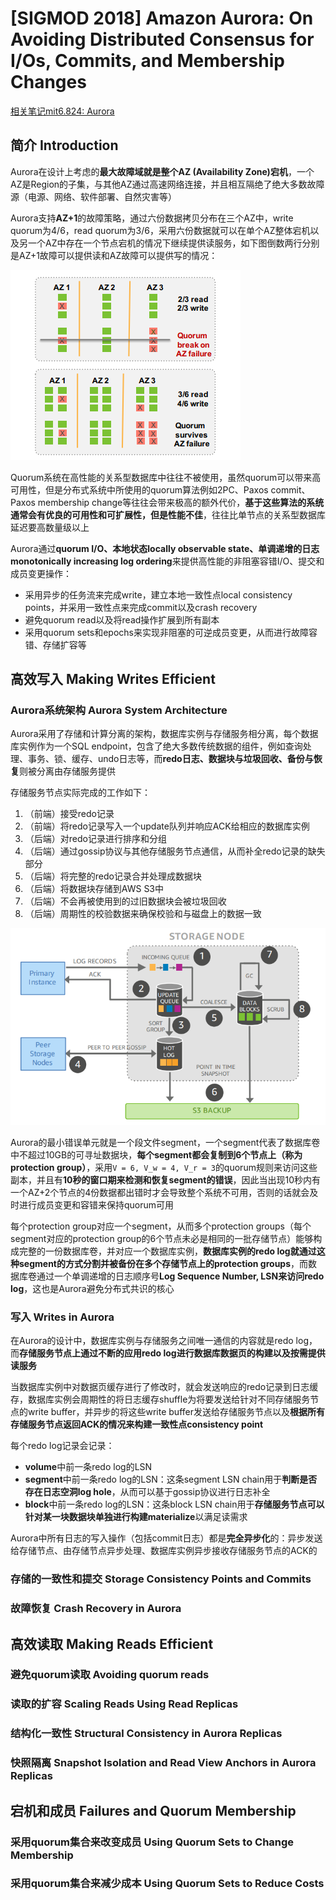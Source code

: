 # [SIGMOD 2018] Amazon Aurora: On Avoiding Distributed Consensus for I/Os, Commits, and Membership Changes

[相关笔记mit6.824: Aurora](https://github.com/JasonYuchen/notes/blob/master/mit6.824/10.Aurora.md)

## 简介 Introduction

Aurora在设计上考虑的**最大故障域就是整个AZ (Availability Zone)宕机**，一个AZ是Region的子集，与其他AZ通过高速网络连接，并且相互隔绝了绝大多数故障源（电源、网络、软件部署、自然灾害等）

Aurora支持**AZ+1**的故障策略，通过六份数据拷贝分布在三个AZ中，write quorum为4/6，read quorum为3/6，采用六份数据就可以在单个AZ整体宕机以及另一个AZ中存在一个节点宕机的情况下继续提供读服务，如下图倒数两行分别是AZ+1故障可以提供读和AZ故障可以提供写的情况：

![Aurora1](images/Aurora1.png)

Quorum系统在高性能的关系型数据库中往往不被使用，虽然quorum可以带来高可用性，但是分布式系统中所使用的quorum算法例如2PC、Paxos commit、Paxos membership change等往往会带来极高的额外代价，**基于这些算法的系统通常会有优良的可用性和可扩展性，但是性能不佳**，往往比单节点的关系型数据库延迟要高数量级以上

Aurora通过**quorum I/O、本地状态locally observable state、单调递增的日志monotonically increasing log ordering**来提供高性能的非阻塞容错I/O、提交和成员变更操作：

- 采用异步的任务流来完成write，建立本地一致性点local consistency points，并采用一致性点来完成commit以及crash recovery
- 避免quorum read以及将read操作扩展到所有副本
- 采用quorum sets和epochs来实现非阻塞的可逆成员变更，从而进行故障容错、存储扩容等

## 高效写入 Making Writes Efficient

### Aurora系统架构 Aurora System Architecture

Aurora采用了存储和计算分离的架构，数据库实例与存储服务相分离，每个数据库实例作为一个SQL endpoint，包含了绝大多数传统数据的组件，例如查询处理、事务、锁、缓存、undo日志等，而**redo日志、数据块与垃圾回收、备份与恢复**则被分离由存储服务提供

存储服务节点实际完成的工作如下：

1. （前端）接受redo记录
2. （前端）将redo记录写入一个update队列并响应ACK给相应的数据库实例
3. （后端）对redo记录进行排序和分组
4. （后端）通过gossip协议与其他存储服务节点通信，从而补全redo记录的缺失部分
5. （后端）将完整的redo记录合并处理成数据块
6. （后端）将数据块存储到AWS S3中
7. （后端）不会再被使用到的过旧数据块会被垃圾回收
8. （后端）周期性的校验数据来确保校验和与磁盘上的数据一致

![Aurora2](images/Aurora2.png)

Aurora的最小错误单元就是一个段文件segment，一个segment代表了数据库卷中不超过10GB的可寻址数据块，**每个segment都会复制到6个节点上（称为protection group）**，采用`V = 6, V_w = 4, V_r = 3`的quorum规则来访问这些副本，并且有**10秒的窗口期来检测和恢复segment的错误**，因此当出现10秒内有一个AZ+2个节点的4份数据都出错时才会导致整个系统不可用，否则的话就会及时进行成员变更和容错来保持quorum可用

每个protection group对应一个segment，从而多个protection groups（每个segment对应的protection group的6个节点未必是相同的一批存储节点）能够构成完整的一份数据库卷，并对应一个数据库实例，**数据库实例的redo log就通过这种segment的方式分割并被备份在多个存储节点上的protection groups**，而数据库卷通过一个单调递增的日志顺序号**Log Sequence Number, LSN来访问redo log**，这也是Aurora避免分布式共识的核心

### 写入 Writes in Aurora

在Aurora的设计中，数据库实例与存储服务之间唯一通信的内容就是redo log，而**存储服务节点上通过不断的应用redo log进行数据库数据页的构建以及按需提供读服务**

当数据库实例中对数据页缓存进行了修改时，就会发送响应的redo记录到日志缓存，数据库实例会周期性的将日志缓存shuffle为将要发送给针对不同存储服务节点的write buffer，并异步的将这些write buffer发送给存储服务节点以及**根据所有存储服务节点返回ACK的情况来构建一致性点consistency point**

每个redo log记录会记录：

- **volume**中前一条redo log的LSN
- **segment**中前一条redo log的LSN：这条segment LSN chain用于**判断是否存在日志空洞log hole**，从而可以基于gossip协议进行日志补全
- **block**中前一条redo log的LSN：这条block LSN chain用于**存储服务节点可以针对某一块数据块单独进行构建materialize**以满足读需求

Aurora中所有日志的写入操作（包括commit日志）都是**完全异步化**的：异步发送给存储节点、由存储节点异步处理、数据库实例异步接收存储服务节点的ACK的

### 存储的一致性和提交 Storage Consistency Points and Commits

### 故障恢复 Crash Recovery in Aurora

## 高效读取 Making Reads Efficient

### 避免quorum读取 Avoiding quorum reads

### 读取的扩容 Scaling Reads Using Read Replicas

### 结构化一致性 Structural Consistency in Aurora Replicas

### 快照隔离 Snapshot Isolation and Read View Anchors in Aurora Replicas

## 宕机和成员 Failures and Quorum Membership

### 采用quorum集合来改变成员 Using Quorum Sets to Change Membership

### 采用quorum集合来减少成本 Using Quorum Sets to Reduce Costs
